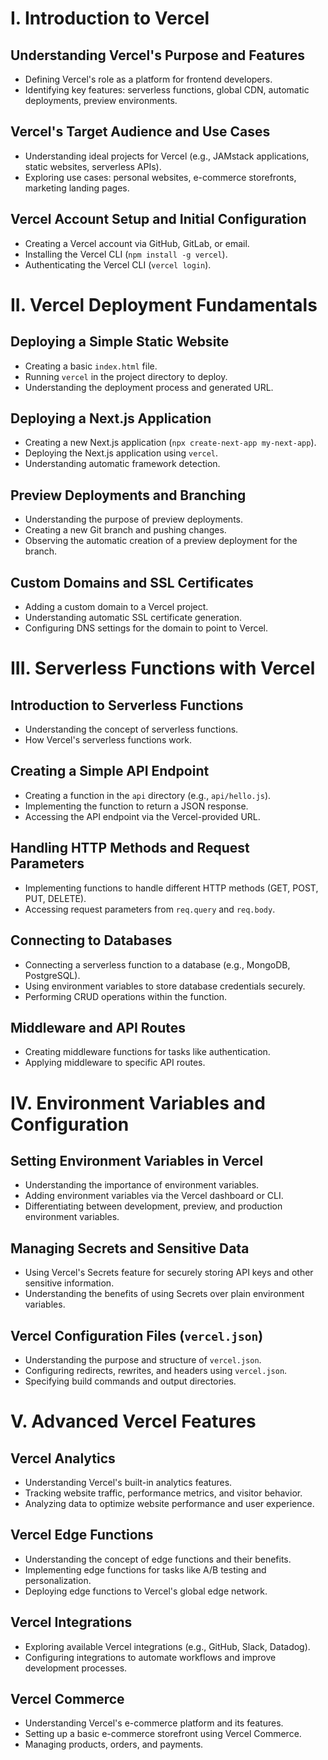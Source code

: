 # I. Introduction to Vercel

## Understanding Vercel's Purpose and Features

* Defining Vercel's role as a platform for frontend developers.
* Identifying key features: serverless functions, global CDN, automatic deployments, preview environments.

## Vercel's Target Audience and Use Cases

* Understanding ideal projects for Vercel (e.g., JAMstack applications, static websites, serverless APIs).
* Exploring use cases: personal websites, e-commerce storefronts, marketing landing pages.

## Vercel Account Setup and Initial Configuration

* Creating a Vercel account via GitHub, GitLab, or email.
* Installing the Vercel CLI (`npm install -g vercel`).
* Authenticating the Vercel CLI (`vercel login`).

# II. Vercel Deployment Fundamentals

## Deploying a Simple Static Website

* Creating a basic `index.html` file.
* Running `vercel` in the project directory to deploy.
* Understanding the deployment process and generated URL.

## Deploying a Next.js Application

* Creating a new Next.js application (`npx create-next-app my-next-app`).
* Deploying the Next.js application using `vercel`.
* Understanding automatic framework detection.

## Preview Deployments and Branching

* Understanding the purpose of preview deployments.
* Creating a new Git branch and pushing changes.
* Observing the automatic creation of a preview deployment for the branch.

## Custom Domains and SSL Certificates

* Adding a custom domain to a Vercel project.
* Understanding automatic SSL certificate generation.
* Configuring DNS settings for the domain to point to Vercel.

# III. Serverless Functions with Vercel

## Introduction to Serverless Functions

* Understanding the concept of serverless functions.
* How Vercel's serverless functions work.

## Creating a Simple API Endpoint

* Creating a function in the `api` directory (e.g., `api/hello.js`).
* Implementing the function to return a JSON response.
* Accessing the API endpoint via the Vercel-provided URL.

## Handling HTTP Methods and Request Parameters

* Implementing functions to handle different HTTP methods (GET, POST, PUT, DELETE).
* Accessing request parameters from `req.query` and `req.body`.

## Connecting to Databases

* Connecting a serverless function to a database (e.g., MongoDB, PostgreSQL).
* Using environment variables to store database credentials securely.
* Performing CRUD operations within the function.

## Middleware and API Routes

* Creating middleware functions for tasks like authentication.
* Applying middleware to specific API routes.

# IV. Environment Variables and Configuration

## Setting Environment Variables in Vercel

* Understanding the importance of environment variables.
* Adding environment variables via the Vercel dashboard or CLI.
* Differentiating between development, preview, and production environment variables.

## Managing Secrets and Sensitive Data

* Using Vercel's Secrets feature for securely storing API keys and other sensitive information.
* Understanding the benefits of using Secrets over plain environment variables.

## Vercel Configuration Files (`vercel.json`)

* Understanding the purpose and structure of `vercel.json`.
* Configuring redirects, rewrites, and headers using `vercel.json`.
* Specifying build commands and output directories.

# V. Advanced Vercel Features

## Vercel Analytics

* Understanding Vercel's built-in analytics features.
* Tracking website traffic, performance metrics, and visitor behavior.
* Analyzing data to optimize website performance and user experience.

## Vercel Edge Functions

* Understanding the concept of edge functions and their benefits.
* Implementing edge functions for tasks like A/B testing and personalization.
* Deploying edge functions to Vercel's global edge network.

## Vercel Integrations

* Exploring available Vercel integrations (e.g., GitHub, Slack, Datadog).
* Configuring integrations to automate workflows and improve development processes.

## Vercel Commerce

* Understanding Vercel's e-commerce platform and its features.
* Setting up a basic e-commerce storefront using Vercel Commerce.
* Managing products, orders, and payments.
